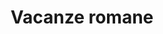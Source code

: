 ---
layout: post
title: Vacanze romane
director: William Wyler
year: 1953
cover: https://images.mubicdn.net/images/film/9052/cache-36852-1546668045/image-w1280.jpg
---